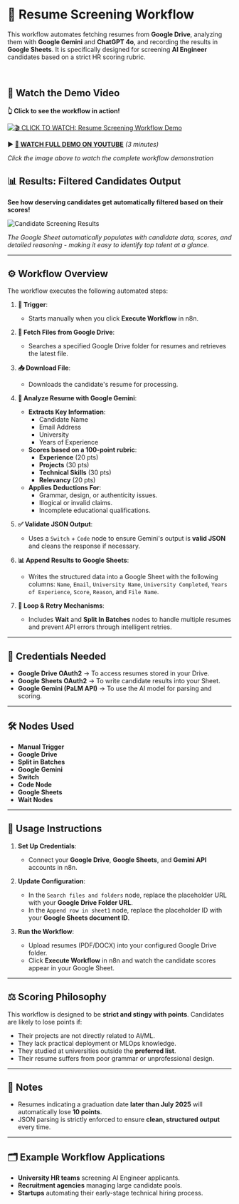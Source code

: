 # 📄 Resume Screening Workflow 

This workflow automates fetching resumes from **Google Drive**, analyzing them with **Google Gemini** and **ChatGPT 4o**, and recording the results in **Google Sheets**. It is specifically designed for screening **AI Engineer** candidates based on a strict HR scoring rubric.

<br>

## 🎥 Watch the Demo Video

**👆 Click to see the workflow in action!**

[![🎬 CLICK TO WATCH: Resume Screening Workflow Demo](https://drive.google.com/uc?export=view&id=1HhEIx13JS3q4pi79Jc3XwqSc51qS7Do4)](https://www.youtube.com/watch?v=1QE4AMowVls)

**▶️ [🎥 WATCH FULL DEMO ON YOUTUBE](https://www.youtube.com/watch?v=1QE4AMowVls)** *(3 minutes)*

*Click the image above to watch the complete workflow demonstration*

## 📊 Results: Filtered Candidates Output

**See how deserving candidates get automatically filtered based on their scores!**

![Candidate Screening Results](https://drive.google.com/uc?export=view&id=1lrt4ortJM7xM-N9VQbIduQeO943rt0-K)

*The Google Sheet automatically populates with candidate data, scores, and detailed reasoning - making it easy to identify top talent at a glance.*

-----

## ⚙️ Workflow Overview

The workflow executes the following automated steps:

1. **🚀 Trigger**:
   - Starts manually when you click **Execute Workflow** in n8n.

2. **📂 Fetch Files from Google Drive**:
   - Searches a specified Google Drive folder for resumes and retrieves the latest file.

3. **📥 Download File**:
   - Downloads the candidate's resume for processing.

4. **🧠 Analyze Resume with Google Gemini**:
   - **Extracts Key Information**:
     - Candidate Name
     - Email Address
     - University
     - Years of Experience
   - **Scores based on a 100-point rubric**:
     - **Experience** (20 pts)
     - **Projects** (30 pts)
     - **Technical Skills** (30 pts)
     - **Relevancy** (20 pts)
   - **Applies Deductions For**:
     - Grammar, design, or authenticity issues.
     - Illogical or invalid claims.
     - Incomplete educational qualifications.

5. **✅ Validate JSON Output**:
   - Uses a `Switch` + `Code` node to ensure Gemini's output is **valid JSON** and cleans the response if necessary.

6. **📊 Append Results to Google Sheets**:
   - Writes the structured data into a Google Sheet with the following columns: `Name`, `Email`, `University Name`, `University Completed`, `Years of Experience`, `Score`, `Reason`, and `File Name`.

7. **🔄 Loop & Retry Mechanisms**:
   - Includes **Wait** and **Split In Batches** nodes to handle multiple resumes and prevent API errors through intelligent retries.

-----

## 🔑 Credentials Needed

- **Google Drive OAuth2** → To access resumes stored in your Drive.
- **Google Sheets OAuth2** → To write candidate results into your Sheet.
- **Google Gemini (PaLM API)** → To use the AI model for parsing and scoring.

-----

## 🛠️ Nodes Used

- **Manual Trigger**
- **Google Drive**
- **Split in Batches**
- **Google Gemini**
- **Switch**
- **Code Node**
- **Google Sheets**
- **Wait Nodes**

-----

## 🚀 Usage Instructions

1. **Set Up Credentials**:
   - Connect your **Google Drive**, **Google Sheets**, and **Gemini API** accounts in n8n.

2. **Update Configuration**:
   - In the `Search files and folders` node, replace the placeholder URL with your **Google Drive Folder URL**.
   - In the `Append row in sheet1` node, replace the placeholder ID with your **Google Sheets document ID**.

3. **Run the Workflow**:
   - Upload resumes (PDF/DOCX) into your configured Google Drive folder.
   - Click **Execute Workflow** in n8n and watch the candidate scores appear in your Google Sheet.

-----

## ⚖️ Scoring Philosophy

This workflow is designed to be **strict and stingy with points**. Candidates are likely to lose points if:

- Their projects are not directly related to AI/ML.
- They lack practical deployment or MLOps knowledge.
- They studied at universities outside the **preferred list**.
- Their resume suffers from poor grammar or unprofessional design.

-----

## 📌 Notes

- Resumes indicating a graduation date **later than July 2025** will automatically lose **10 points**.
- JSON parsing is strictly enforced to ensure **clean, structured output** every time.

-----

## 🗂️ Example Workflow Applications

- **University HR teams** screening AI Engineer applicants.
- **Recruitment agencies** managing large candidate pools.
- **Startups** automating their early-stage technical hiring process.
